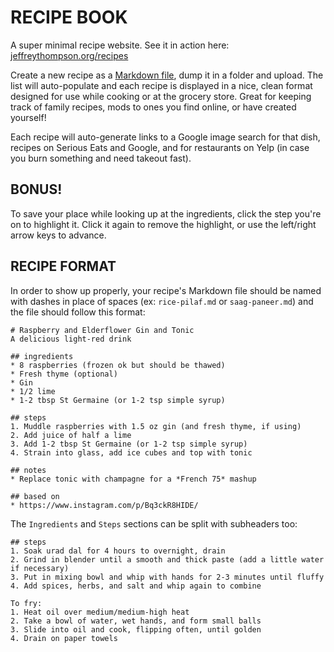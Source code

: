 # RECIPE BOOK

A super minimal recipe website. See it in action here: [jeffreythompson.org/recipes](http://jeffreythompson.org/recipes)

Create a new recipe as a [Markdown file](https://daringfireball.net/projects/markdown), dump it in a folder and upload. The list will auto-populate and each recipe is displayed in a nice, clean format designed for use while cooking or at the grocery store. Great for keeping track of family recipes, mods to ones you find online, or have created yourself!

Each recipe will auto-generate links to a Google image search for that dish, recipes on Serious Eats and Google, and for restaurants on Yelp (in case you burn something and need takeout fast).

## BONUS!  
To save your place while looking up at the ingredients, click the step you're on to highlight it. Click it again to remove the highlight, or use the left/right arrow keys to advance.

## RECIPE FORMAT  
In order to show up properly, your recipe's Markdown file should be named with dashes in place of spaces (ex: `rice-pilaf.md` or `saag-paneer.md`) and the file should follow this format:

	# Raspberry and Elderflower Gin and Tonic
	A delicious light-red drink

	## ingredients
	* 8 raspberries (frozen ok but should be thawed)  
	* Fresh thyme (optional)  
	* Gin  
	* 1/2 lime  
	* 1-2 tbsp St Germaine (or 1-2 tsp simple syrup)  

	## steps
	1. Muddle raspberries with 1.5 oz gin (and fresh thyme, if using)  
	2. Add juice of half a lime  
	3. Add 1-2 tbsp St Germaine (or 1-2 tsp simple syrup)  
	4. Strain into glass, add ice cubes and top with tonic 

	## notes
	* Replace tonic with champagne for a *French 75* mashup   

	## based on
	* https://www.instagram.com/p/Bq3ckR8HIDE/

The `Ingredients` and `Steps` sections can be split with subheaders too:

	## steps
	1. Soak urad dal for 4 hours to overnight, drain  
	2. Grind in blender until a smooth and thick paste (add a little water if necessary)  
	3. Put in mixing bowl and whip with hands for 2-3 minutes until fluffy  
	4. Add spices, herbs, and salt and whip again to combine  

	To fry:
	1. Heat oil over medium/medium-high heat  
	2. Take a bowl of water, wet hands, and form small balls  
	3. Slide into oil and cook, flipping often, until golden  
	4. Drain on paper towels  


